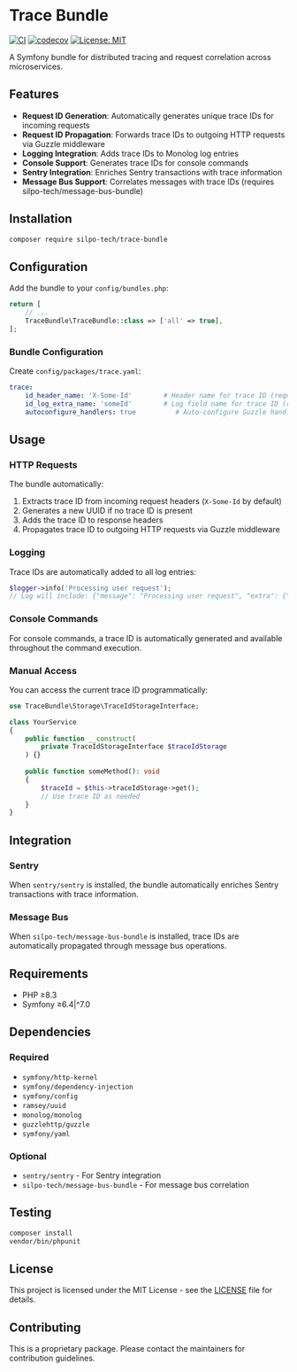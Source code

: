 # Trace Bundle

[![CI](https://github.com/silpo-tech/TraceBundle/workflows/CI/badge.svg)](https://github.com/silpo-tech/TraceBundle/actions)
[![codecov](https://codecov.io/gh/silpo-tech/TraceBundle/branch/main/graph/badge.svg)](https://codecov.io/gh/silpo-tech/TraceBundle)
[![License: MIT](https://img.shields.io/badge/License-MIT-yellow.svg)](https://opensource.org/licenses/MIT)

A Symfony bundle for distributed tracing and request correlation across microservices.

## Features

- **Request ID Generation**: Automatically generates unique trace IDs for incoming requests
- **Request ID Propagation**: Forwards trace IDs to outgoing HTTP requests via Guzzle middleware
- **Logging Integration**: Adds trace IDs to Monolog log entries
- **Console Support**: Generates trace IDs for console commands
- **Sentry Integration**: Enriches Sentry transactions with trace information
- **Message Bus Support**: Correlates messages with trace IDs (requires silpo-tech/message-bus-bundle)

## Installation

```bash
composer require silpo-tech/trace-bundle
```

## Configuration

Add the bundle to your `config/bundles.php`:

```php
return [
    // ...
    TraceBundle\TraceBundle::class => ['all' => true],
];
```

### Bundle Configuration

Create `config/packages/trace.yaml`:

```yaml
trace:
    id_header_name: 'X-Some-Id'        # Header name for trace ID (required)
    id_log_extra_name: 'someId'        # Log field name for trace ID (required)
    autoconfigure_handlers: true          # Auto-configure Guzzle handlers (default: true)
```

## Usage

### HTTP Requests

The bundle automatically:
1. Extracts trace ID from incoming request headers (`X-Some-Id` by default)
2. Generates a new UUID if no trace ID is present
3. Adds the trace ID to response headers
4. Propagates trace ID to outgoing HTTP requests via Guzzle middleware

### Logging

Trace IDs are automatically added to all log entries:

```php
$logger->info('Processing user request'); 
// Log will include: {"message": "Processing user request", "extra": {"requestId": "uuid-here"}}
```

### Console Commands

For console commands, a trace ID is automatically generated and available throughout the command execution.

### Manual Access

You can access the current trace ID programmatically:

```php
use TraceBundle\Storage\TraceIdStorageInterface;

class YourService
{
    public function __construct(
        private TraceIdStorageInterface $traceIdStorage
    ) {}
    
    public function someMethod(): void
    {
        $traceId = $this->traceIdStorage->get();
        // Use trace ID as needed
    }
}
```

## Integration

### Sentry

When `sentry/sentry` is installed, the bundle automatically enriches Sentry transactions with trace information.

### Message Bus

When `silpo-tech/message-bus-bundle` is installed, trace IDs are automatically propagated through message bus operations.

## Requirements

- PHP ≥8.3
- Symfony ≥6.4|^7.0

## Dependencies

### Required
- `symfony/http-kernel`
- `symfony/dependency-injection`
- `symfony/config`
- `ramsey/uuid`
- `monolog/monolog`
- `guzzlehttp/guzzle`
- `symfony/yaml`

### Optional
- `sentry/sentry` - For Sentry integration
- `silpo-tech/message-bus-bundle` - For message bus correlation

## Testing

```bash
composer install
vendor/bin/phpunit
```

## License

This project is licensed under the MIT License - see the [LICENSE](LICENSE) file for details.

## Contributing

This is a proprietary package. Please contact the maintainers for contribution guidelines.
